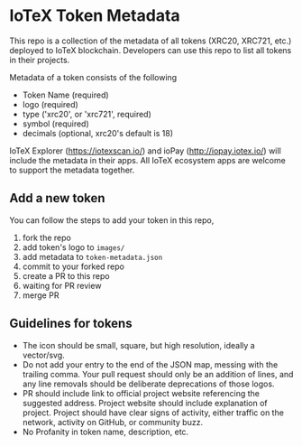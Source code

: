 # IoTeX Token Metadata

This repo is a collection of the metadata of all tokens (XRC20, XRC721, etc.) deployed to IoTeX blockchain. Developers can use this repo to list all tokens in their projects.

Metadata of a token consists of the following

- Token Name (required)
- logo (required)
- type ('xrc20', or 'xrc721', required)
- symbol (required)
- decimals (optional, xrc20's default is 18)

IoTeX Explorer (https://iotexscan.io/) and ioPay (http://iopay.iotex.io/) will include the metadata in their apps. All IoTeX ecosystem apps are welcome to support the metadata together.

## Add a new token

You can follow the steps to add your token in this repo,

1. fork the repo
2. add token's logo to `images/`
3. add metadata to `token-metadata.json`
4. commit to your forked repo
5. create a PR to this repo
6. waiting for PR review
7. merge PR

## Guidelines for tokens

- The icon should be small, square, but high resolution, ideally a vector/svg.
- Do not add your entry to the end of the JSON map, messing with the trailing comma. Your pull request should only be an addition of lines, and any line removals should be deliberate deprecations of those logos.
- PR should include link to official project website referencing the suggested address. Project website should include explanation of project. Project should have clear signs of activity, either traffic on the network, activity on GitHub, or community buzz.
- No Profanity in token name, description, etc.
